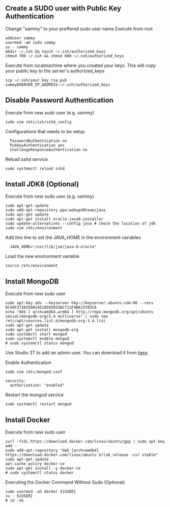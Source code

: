 ## Create a SUDO user with Public Key Authentication
Change "sammy" to your preffered sudo user name
Execute from root
```
adduser sammy
usermod -aG sudo sammy
su - sammy
mkdir ~/.ssh && touch ~/.ssh/authorized_keys
chmod 700 ~/.ssh && chmod 600 ~/.ssh/authorized_keys
```

Execute from localmachine where you created your keys. This will copy your public key to the server's authorized_keys
```
scp ~/.ssh/your_key_rsa.pub sammy@SERVER_IP_ADDRESS:~/.ssh/authorized_keys
```

## Disable Password Authentication

Execute from new sudo user (e.g. sammy)
```
sudo vim /etc/ssh/sshd_config
```

Configurations that needs to be setup
```
  PasswordAuthentication no
  PubkeyAuthentication yes
  ChallengeResponseAuthentication no
```

Reload sshd service
```
sudo systemctl reload sshd
```

## Install JDK8 (Optional)
Execute from new sudo user (e.g. sammy)
```
sudo apt-get update
sudo add-apt-repository ppa:webupd8team/java
sudo apt-get update
sudo apt-get install oracle-java8-installer
sudo update-alternatives --config java # check the location of jdk
sudo vim /etc/environment
```
Add this line to set the JAVA_HOME in the environment variables
```
  JAVA_HOME="/usr/lib/jvm/java-8-oracle"
```
Load the new environment variable
```
source /etc/environment
```

## Install MongoDB
Execute from new sudo user
```
sudo apt-key adv --keyserver hkp://keyserver.ubuntu.com:80 --recv 0C49F3730359A14518585931BC711F9BA15703C6
echo "deb [ arch=amd64,arm64 ] http://repo.mongodb.org/apt/ubuntu xenial/mongodb-org/3.4 multiverse" | sudo tee /etc/apt/sources.list.d/mongodb-org-3.4.list
sudo apt-get update
sudo apt-get install mongodb-org
sudo systemctl start mongod
sudo systemctl enable mongod
# sudo systemctl status mongod
```

Use Studio 3T to add an admin user. 
You can download it from [here](https://studio3t.com/).

Enable Authentication
```
sudo vim /etc/mongod.conf
```
```
security:
  authorization: "enabled"
```
Restart the mongod service
```
sudo systemctl restart mongod
```

## Install Docker
Execute from new sudo user
```
curl -fsSL https://download.docker.com/linux/ubuntu/gpg | sudo apt-key add -
sudo add-apt-repository "deb [arch=amd64] https://download.docker.com/linux/ubuntu $(lsb_release -cs) stable"
sudo apt-get update
apt-cache policy docker-ce
sudo apt-get install -y docker-ce
# sudo systemctl status docker
```
Executing the Docker Command Without Sudo (Optional)
```
sudo usermod -aG docker ${USER}
su - ${USER}
# id -nG
```